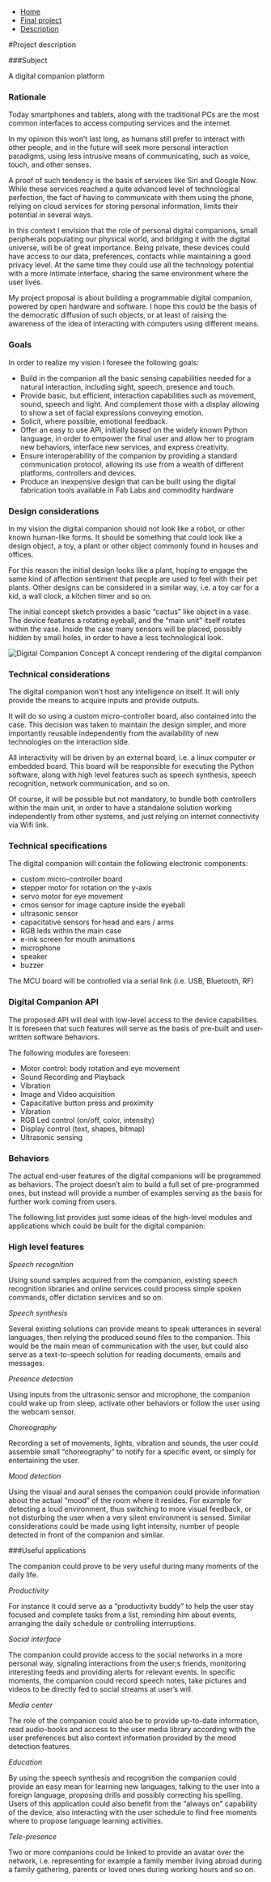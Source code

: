 <ul class="breadcrumbs">
	<li><a href="../index.html">Home</a></li>
	<li><a href="./index.html">Final project</a></li>
	<li class="current"><a href="./description.html">Description</a></li>
</ul>

#Project description

###Subject

A digital companion platform

### Rationale

Today smartphones and tablets, along with the traditional PCs are the most common interfaces to access computing services and the internet. 

In my opinion this won’t last long, as humans still prefer to interact with other people, and in the future will seek more personal interaction paradigms, using less intrusive means of communicating, such as voice, touch, and other senses.

A proof of such tendency is the basis of services like Siri and Google Now. While these services reached a quite advanced level of technological perfection, the fact of having to communicate with them using the phone, relying on cloud services for storing personal information, limits their potential in several ways.

In this context I envision that the role of personal digital companions, small peripherals populating our physical world, and bridging it with the digital universe, will be of great importance. Being private, these devices could have access to our data, preferences, contacts while maintaining a good privacy level. At the same time they could use all the technology potential with a more intimate interface, sharing the same environment where the user lives.

My project proposal is about building a programmable digital companion, powered by open hardware and software. I hope this could be the basis of the democratic diffusion of such objects, or at least of raising the awareness of the idea of interacting with computers using different means.

### Goals

In order to realize my vision I foresee the following goals:

- Build in the companion all the basic sensing capabilities needed for a natural interaction, including sight, speech, presence and touch.
- Provide basic, but efficient, interaction capabilities such as movement, sound, speech and light. And complement those with a display allowing to show a set of facial expressions conveying emotion.
- Solicit, where possible, emotional feedback.
- Offer an easy to use API, initially based on the widely known Python language, in order to empower the final user and allow her to program new behaviors, interface new services, and express creativity.
- Ensure interoperability of the companion by providing a standard communication protocol, allowing its use from a wealth of different platforms, controllers and devices.
- Produce an inexpensive design that can be built using the digital fabrication tools available in Fab Labs and commodity hardware

### Design considerations

In my vision the digital companion should not look like a robot, or other known human-like forms. It should be something that could look like a design object, a toy, a plant or other object commonly found in houses and offices.

For this reason the initial design looks like a plant, hoping to engage the same kind of affection sentiment that people are used to feel with their pet plants. Other designs can be considered in a similar way, i.e. a toy car for a kid, a wall clock, a kitchen timer and so on.

The initial concept sketch provides a basic “cactus” like object in a vase. The device features a rotating eyeball, and the “main unit” itself rotates within the vase.
Inside the case many sensors will be placed, possibly hidden by small holes, in order to have a less technological look.

<img id="concept" class="th text-center" src="../images/final/cactus_concept.jpg" alt="Digital Companion Concept"/>
<label for="concept" class="text-center">A concept rendering of the digital companion</label>

### Technical considerations

The digital companion won’t host any intelligence on itself. It will only provide the means to acquire inputs and provide outputs.

It will do so using a custom micro-controller board, also contained into the case. This decision was taken to maintain the design simpler, and more importantly reusable independently from the availability of new technologies on the interaction side.

All interactivity will be driven by an external board, i.e. a linux computer or embedded board. This board will be responsible for executing the Python software, along with high level features such as speech synthesis, speech recognition, network communication, and so on.

Of course, it will be possible but not mandatory, to bundle both controllers within the main unit, in order to have a standalone solution working independently from other systems, and just relying on internet connectivity via Wifi link.

### Technical specifications

The digital companion will contain the following electronic components:

- custom micro-controller board
- stepper motor for rotation on the y-axis
- servo motor for eye movement
- cmos sensor for image capture inside the eyeball
- ultrasonic sensor
- capacitative sensors for head and ears / arms
- RGB leds within the main case 
- e-ink screen for mouth animations
- microphone
- speaker
- buzzer

The MCU board will be controlled via a serial link (i.e. USB, Bluetooth, RF)

### Digital Companion API

The proposed API will deal with low-level access to the device capabilities. It is foreseen that such features will serve as the basis of pre-built and user-written software behaviors.

The following modules are foreseen:

- Motor control: body rotation and eye movement
- Sound Recording and Playback
- Vibration
- Image and Video acquisition
- Capacitative button press and proximity 
- Vibration
- RGB Led control (on/off, color, intensity)
- Display control (text, shapes, bitmap)
- Ultrasonic sensing

### Behaviors

The actual end-user features of the digital companions will be programmed as behaviors. The project doesn’t aim to build a full set of pre-programmed ones, but instead will provide a number of examples serving as the basis for further work coming from users.

The following list provides just some ideas of the high-level modules and applications which could be built for the digital companion:

### High level features

*Speech recognition*

Using sound samples acquired from the companion, existing speech recognition libraries and online services could process simple spoken commands, offer dictation services and so on.
 
*Speech synthesis*

Several existing solutions can provide means to speak utterances in several languages, then relying the produced sound files to the companion. This would be the main mean of communication with the user, but could also serve as a text-to-speech solution for reading documents, emails and messages.

*Presence detection*

Using inputs from the ultrasonic sensor and microphone, the companion could wake up from sleep, activate other behaviors or follow the user using the webcam sensor.

*Choreography*

Recording a set of movements, lights, vibration and sounds, the user could assemble small “choreography” to notify for a specific event, or simply for entertaining the user.

*Mood detection*

Using the visual and aural senses the companion could provide information about the actual “mood” of the room where it resides. For example for detecting a loud environment, thus switching to more visual feedback, or not disturbing the user when a very silent environment is sensed. Similar considerations could be made using light intensity, number of people detected in front of the companion and similar.

###Useful applications

The companion could prove to be very useful during many moments of the daily life. 

*Productivity*

For instance it could serve as a “productivity buddy” to help the user stay focused and complete tasks from a list, reminding him about events, arranging the daily schedule or controlling interruptions.

*Social interface*

The companion could provide access to the social networks in a more personal way, signaling interactions from the user;s friends, monitoring interesting feeds and providing alerts for relevant events. In specific moments, the companion could record speech notes, take pictures and videos to be directly fed to social streams at user’s will.

*Media center*

The role of the companion could also be to provide up-to-date information, read audio-books and access to the user media library according with the user preferences but also context information provided by the mood detection features. 

*Education*

By using the speech synthesis and recognition the companion could provide an easy mean for learning new languages, talking to the user into a foreign language, proposing drills and possibly correcting his spelling. Users of this application could also benefit from the “always on” capability of the device, also interacting with the user schedule to find free moments where to propose language learning activities.

*Tele-presence*

Two or more companions could be linked to provide an avatar over the network, i.e. representing for example a family member living abroad during a family gathering, parents or loved ones during working hours and so on.  
